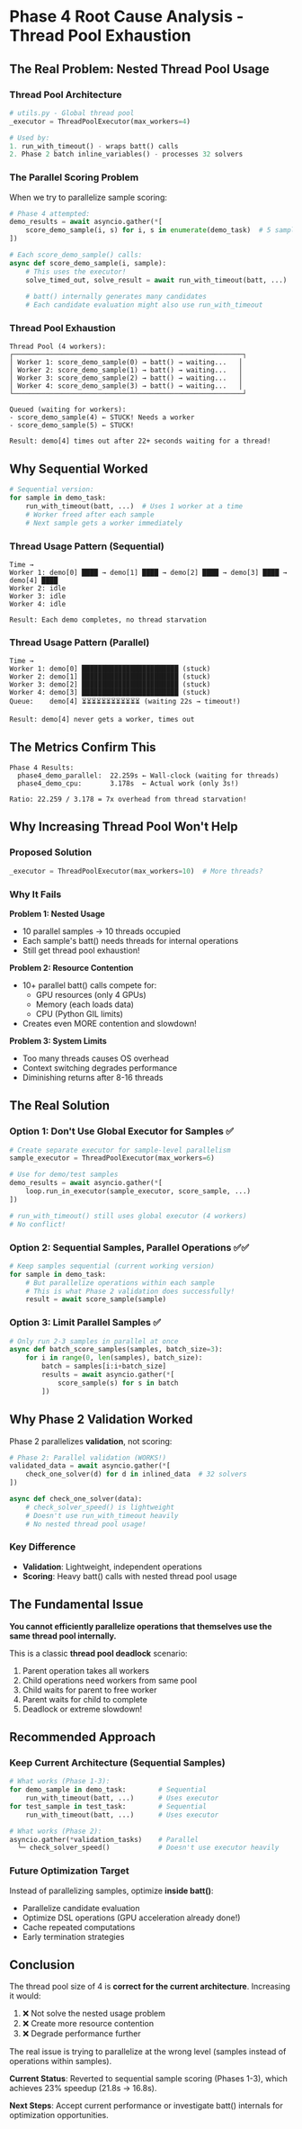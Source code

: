 # Phase 4 Root Cause Analysis - Thread Pool Exhaustion

## The Real Problem: Nested Thread Pool Usage

### Thread Pool Architecture
```python
# utils.py - Global thread pool
_executor = ThreadPoolExecutor(max_workers=4)

# Used by:
1. run_with_timeout() - wraps batt() calls
2. Phase 2 batch inline_variables() - processes 32 solvers
```

### The Parallel Scoring Problem

When we try to parallelize sample scoring:

```python
# Phase 4 attempted:
demo_results = await asyncio.gather(*[
    score_demo_sample(i, s) for i, s in enumerate(demo_task)  # 5 samples
])

# Each score_demo_sample() calls:
async def score_demo_sample(i, sample):
    # This uses the executor!
    solve_timed_out, solve_result = await run_with_timeout(batt, ...)
    
    # batt() internally generates many candidates
    # Each candidate evaluation might also use run_with_timeout
```

### Thread Pool Exhaustion

```
Thread Pool (4 workers):
┌─────────────────────────────────────────────────────────┐
│ Worker 1: score_demo_sample(0) → batt() → waiting...   │
│ Worker 2: score_demo_sample(1) → batt() → waiting...   │
│ Worker 3: score_demo_sample(2) → batt() → waiting...   │
│ Worker 4: score_demo_sample(3) → batt() → waiting...   │
└─────────────────────────────────────────────────────────┘

Queued (waiting for workers):
- score_demo_sample(4) ← STUCK! Needs a worker
- score_demo_sample(5) ← STUCK! 

Result: demo[4] times out after 22+ seconds waiting for a thread!
```

## Why Sequential Worked

```python
# Sequential version:
for sample in demo_task:
    run_with_timeout(batt, ...)  # Uses 1 worker at a time
    # Worker freed after each sample
    # Next sample gets a worker immediately
```

### Thread Usage Pattern (Sequential)
```
Time →
Worker 1: demo[0] ████ → demo[1] ████ → demo[2] ████ → demo[3] ████ → demo[4] ████
Worker 2: idle
Worker 3: idle  
Worker 4: idle

Result: Each demo completes, no thread starvation
```

### Thread Usage Pattern (Parallel)
```
Time →
Worker 1: demo[0] ████████████████████████ (stuck)
Worker 2: demo[1] ████████████████████████ (stuck)
Worker 3: demo[2] ████████████████████████ (stuck)
Worker 4: demo[3] ████████████████████████ (stuck)
Queue:    demo[4] ⏳⏳⏳⏳⏳⏳⏳⏳⏳⏳⏳⏳ (waiting 22s → timeout!)

Result: demo[4] never gets a worker, times out
```

## The Metrics Confirm This

```
Phase 4 Results:
  phase4_demo_parallel:  22.259s ← Wall-clock (waiting for threads)
  phase4_demo_cpu:       3.178s  ← Actual work (only 3s!)
  
Ratio: 22.259 / 3.178 = 7x overhead from thread starvation!
```

## Why Increasing Thread Pool Won't Help

### Proposed Solution
```python
_executor = ThreadPoolExecutor(max_workers=10)  # More threads?
```

### Why It Fails

**Problem 1: Nested Usage**
- 10 parallel samples → 10 threads occupied
- Each sample's batt() needs threads for internal operations
- Still get thread pool exhaustion!

**Problem 2: Resource Contention**
- 10+ parallel batt() calls compete for:
  - GPU resources (only 4 GPUs)
  - Memory (each loads data)
  - CPU (Python GIL limits)
- Creates even MORE contention and slowdown!

**Problem 3: System Limits**
- Too many threads causes OS overhead
- Context switching degrades performance
- Diminishing returns after 8-16 threads

## The Real Solution

### Option 1: Don't Use Global Executor for Samples ✅
```python
# Create separate executor for sample-level parallelism
sample_executor = ThreadPoolExecutor(max_workers=6)

# Use for demo/test samples
demo_results = await asyncio.gather(*[
    loop.run_in_executor(sample_executor, score_sample, ...)
])

# run_with_timeout() still uses global executor (4 workers)
# No conflict!
```

### Option 2: Sequential Samples, Parallel Operations ✅✅
```python
# Keep samples sequential (current working version)
for sample in demo_task:
    # But parallelize operations within each sample
    # This is what Phase 2 validation does successfully!
    result = await score_sample(sample)
```

### Option 3: Limit Parallel Samples ✅
```python
# Only run 2-3 samples in parallel at once
async def batch_score_samples(samples, batch_size=3):
    for i in range(0, len(samples), batch_size):
        batch = samples[i:i+batch_size]
        results = await asyncio.gather(*[
            score_sample(s) for s in batch
        ])
```

## Why Phase 2 Validation Worked

Phase 2 parallelizes **validation**, not scoring:

```python
# Phase 2: Parallel validation (WORKS!)
validated_data = await asyncio.gather(*[
    check_one_solver(d) for d in inlined_data  # 32 solvers
])

async def check_one_solver(data):
    # check_solver_speed() is lightweight
    # Doesn't use run_with_timeout heavily
    # No nested thread pool usage!
```

### Key Difference
- **Validation**: Lightweight, independent operations
- **Scoring**: Heavy batt() calls with nested thread pool usage

## The Fundamental Issue

**You cannot efficiently parallelize operations that themselves use the same thread pool internally.**

This is a classic **thread pool deadlock** scenario:
1. Parent operation takes all workers
2. Child operations need workers from same pool
3. Child waits for parent to free worker
4. Parent waits for child to complete
5. Deadlock or extreme slowdown!

## Recommended Approach

### Keep Current Architecture (Sequential Samples)
```python
# What works (Phase 1-3):
for demo_sample in demo_task:        # Sequential
    run_with_timeout(batt, ...)      # Uses executor
for test_sample in test_task:        # Sequential
    run_with_timeout(batt, ...)      # Uses executor

# What works (Phase 2):
asyncio.gather(*validation_tasks)    # Parallel
  └─ check_solver_speed()            # Doesn't use executor heavily
```

### Future Optimization Target

Instead of parallelizing samples, optimize **inside batt()**:
- Parallelize candidate evaluation
- Optimize DSL operations (GPU acceleration already done!)
- Cache repeated computations
- Early termination strategies

## Conclusion

The thread pool size of 4 is **correct for the current architecture**. Increasing it would:
1. ❌ Not solve the nested usage problem
2. ❌ Create more resource contention
3. ❌ Degrade performance further

The real issue is trying to parallelize at the wrong level (samples instead of operations within samples).

**Current Status**: Reverted to sequential sample scoring (Phases 1-3), which achieves 23% speedup (21.8s → 16.8s).

**Next Steps**: Accept current performance or investigate batt() internals for optimization opportunities.
